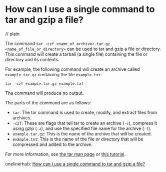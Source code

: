 # How can I use a single command to tar and gzip a file?
// plain

The command `tar -czf <name_of_archive>.tar.gz <name_of_file_or_directory>` can be used to tar and gzip a file or directory. This command will create a tarball (a single file) containing the file or directory and its contents.

For example, the following command will create an archive called `example.tar.gz` containing the file `example.txt`:
```
tar -czf example.tar.gz example.txt
```
The command will produce no output.

The parts of the command are as follows:
- `tar`: The tar command is used to create, modify, and extract files from archives.
- `-czf`: These are flags that tell tar to create an archive (`-c`), compress it using gzip (`-z`), and use the specified file name for the archive (`-f`).
- `example.tar.gz`: This is the name of the archive that will be created.
- `example.txt`: This is the name of the file or directory that will be compressed and added to the archive.

For more information, see [the tar man page](https://linux.die.net/man/1/tar) or [this tutorial](https://www.linode.com/docs/tools-reference/linux-commands/tar-create-and-unpack-tar-gz-files/).

onelinerhub: [How can I use a single command to tar and gzip a file?](https://onelinerhub.com/cli-tar/how-can-i-use-a-single-command-to-tar-and-gzip-a-file)